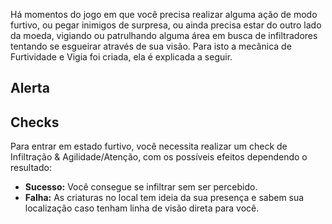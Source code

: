 Há momentos do jogo em que você precisa realizar alguma ação de modo furtivo, ou pegar inimigos de surpresa, ou ainda precisa estar do outro lado da moeda, vigiando ou patrulhando alguma área em busca de infiltradores tentando se esgueirar através de sua visão. Para isto a mecânica de Furtividade e Vigia foi criada, ela é explicada a seguir.

## Alerta

## Checks

Para entrar em estado furtivo, você necessita realizar um check de Infiltração & Agilidade/Atenção, com os possíveis efeitos dependendo o resultado:

- **Sucesso:** Você consegue se infiltrar sem ser percebido.
- **Falha:** As criaturas no local tem ideia da sua presença e sabem sua localização caso tenham linha de visão direta para você.